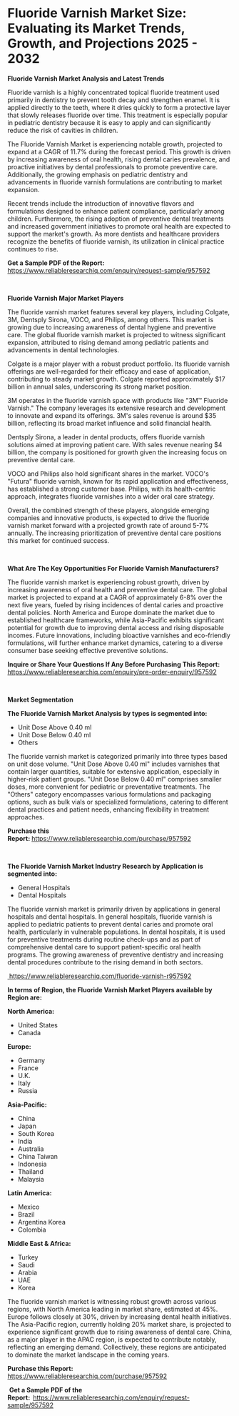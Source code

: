 <p><h1>Fluoride Varnish Market Size: Evaluating its Market Trends, Growth, and Projections 2025 - 2032</h1></p><p><strong>Fluoride Varnish Market Analysis and Latest Trends</strong></p>
<p><p>Fluoride varnish is a highly concentrated topical fluoride treatment used primarily in dentistry to prevent tooth decay and strengthen enamel. It is applied directly to the teeth, where it dries quickly to form a protective layer that slowly releases fluoride over time. This treatment is especially popular in pediatric dentistry because it is easy to apply and can significantly reduce the risk of cavities in children.</p><p>The Fluoride Varnish Market is experiencing notable growth, projected to expand at a CAGR of 11.7% during the forecast period. This growth is driven by increasing awareness of oral health, rising dental caries prevalence, and proactive initiatives by dental professionals to promote preventive care. Additionally, the growing emphasis on pediatric dentistry and advancements in fluoride varnish formulations are contributing to market expansion. </p><p>Recent trends include the introduction of innovative flavors and formulations designed to enhance patient compliance, particularly among children. Furthermore, the rising adoption of preventive dental treatments and increased government initiatives to promote oral health are expected to support the market's growth. As more dentists and healthcare providers recognize the benefits of fluoride varnish, its utilization in clinical practice continues to rise.</p></p>
<p><strong>Get a Sample PDF of the Report:&nbsp;</strong> <a href="https://www.reliableresearchiq.com/enquiry/request-sample/957592?utm_campaign=904&utm_medium=2&utm_source=Github&utm_content=ia&utm_term=13042025&utm_id=fluoride-varnish">https://www.reliableresearchiq.com/enquiry/request-sample/957592</a></p>
<p>&nbsp;</p>
<p><strong>Fluoride Varnish Major Market Players</strong></p>
<p><p>The fluoride varnish market features several key players, including Colgate, 3M, Dentsply Sirona, VOCO, and Philips, among others. This market is growing due to increasing awareness of dental hygiene and preventive care. The global fluoride varnish market is projected to witness significant expansion, attributed to rising demand among pediatric patients and advancements in dental technologies.</p><p>Colgate is a major player with a robust product portfolio. Its fluoride varnish offerings are well-regarded for their efficacy and ease of application, contributing to steady market growth. Colgate reported approximately $17 billion in annual sales, underscoring its strong market position.</p><p>3M operates in the fluoride varnish space with products like "3M™ Fluoride Varnish." The company leverages its extensive research and development to innovate and expand its offerings. 3M's sales revenue is around $35 billion, reflecting its broad market influence and solid financial health.</p><p>Dentsply Sirona, a leader in dental products, offers fluoride varnish solutions aimed at improving patient care. With sales revenue nearing $4 billion, the company is positioned for growth given the increasing focus on preventive dental care.</p><p>VOCO and Philips also hold significant shares in the market. VOCO's "Futura" fluoride varnish, known for its rapid application and effectiveness, has established a strong customer base. Philips, with its health-centric approach, integrates fluoride varnishes into a wider oral care strategy.</p><p>Overall, the combined strength of these players, alongside emerging companies and innovative products, is expected to drive the fluoride varnish market forward with a projected growth rate of around 5-7% annually. The increasing prioritization of preventive dental care positions this market for continued success.</p></p>
<p>&nbsp;</p>
<p><strong>What Are The Key Opportunities For Fluoride Varnish Manufacturers?</strong></p>
<p><p>The fluoride varnish market is experiencing robust growth, driven by increasing awareness of oral health and preventive dental care. The global market is projected to expand at a CAGR of approximately 6-8% over the next five years, fueled by rising incidences of dental caries and proactive dental policies. North America and Europe dominate the market due to established healthcare frameworks, while Asia-Pacific exhibits significant potential for growth due to improving dental access and rising disposable incomes. Future innovations, including bioactive varnishes and eco-friendly formulations, will further enhance market dynamics, catering to a diverse consumer base seeking effective preventive solutions.</p></p>
<p><strong>Inquire or Share Your Questions If Any Before Purchasing This Report:</strong> <a href="https://www.reliableresearchiq.com/enquiry/pre-order-enquiry/957592?utm_campaign=904&utm_medium=2&utm_source=Github&utm_content=ia&utm_term=13042025&utm_id=fluoride-varnish">https://www.reliableresearchiq.com/enquiry/pre-order-enquiry/957592</a></p>
<p>&nbsp;</p>
<p><strong>Market Segmentation</strong></p>
<p><strong>The Fluoride Varnish Market Analysis by types is segmented into:</strong></p>
<p><ul><li>Unit Dose Above 0.40 ml</li><li>Unit Dose Below 0.40 ml</li><li>Others</li></ul></p>
<p><p>The fluoride varnish market is categorized primarily into three types based on unit dose volume. "Unit Dose Above 0.40 ml" includes varnishes that contain larger quantities, suitable for extensive application, especially in higher-risk patient groups. "Unit Dose Below 0.40 ml" comprises smaller doses, more convenient for pediatric or preventative treatments. The "Others" category encompasses various formulations and packaging options, such as bulk vials or specialized formulations, catering to different dental practices and patient needs, enhancing flexibility in treatment approaches.</p></p>
<p><strong>Purchase this Report:&nbsp;</strong><a href="https://www.reliableresearchiq.com/purchase/957592?utm_campaign=904&utm_medium=2&utm_source=Github&utm_content=ia&utm_term=13042025&utm_id=fluoride-varnish">https://www.reliableresearchiq.com/purchase/957592</a></p>
<p>&nbsp;</p>
<p><strong>The Fluoride Varnish Market Industry Research by Application is segmented into:</strong></p>
<p><ul><li>General Hospitals</li><li>Dental Hospitals</li></ul></p>
<p><p>The fluoride varnish market is primarily driven by applications in general hospitals and dental hospitals. In general hospitals, fluoride varnish is applied to pediatric patients to prevent dental caries and promote oral health, particularly in vulnerable populations. In dental hospitals, it is used for preventive treatments during routine check-ups and as part of comprehensive dental care to support patient-specific oral health programs. The growing awareness of preventive dentistry and increasing dental procedures contribute to the rising demand in both sectors.</p></p>
<p><a href="https://www.reliableresearchiq.com/fluoride-varnish-r957592?utm_campaign=904&utm_medium=2&utm_source=Github&utm_content=ia&utm_term=13042025&utm_id=fluoride-varnish">&nbsp;https://www.reliableresearchiq.com/fluoride-varnish-r957592</a></p>
<p><strong>In terms of Region, the Fluoride Varnish Market Players available by Region are:</strong></p>
<p>
    <p> <strong> North America: </strong>
        <ul>
            <li>United States</li>
            <li>Canada</li>
        </ul>
        </p> 
    <p> <strong> Europe: </strong>
        <ul>
            <li>Germany</li>
            <li>France</li>
            <li>U.K.</li>
            <li>Italy</li>
            <li>Russia</li>
        </ul>
        </p> 
    <p> <strong> Asia-Pacific: </strong>
        <ul>
            <li>China</li>
            <li>Japan</li>
            <li>South Korea</li>
            <li>India</li>
            <li>Australia</li>
            <li>China Taiwan</li>
            <li>Indonesia</li>
            <li>Thailand</li>
            <li>Malaysia</li>
        </ul>
        </p> 
    <p> <strong> Latin America: </strong>
        <ul>
            <li>Mexico</li>
            <li>Brazil</li>
            <li>Argentina Korea</li>
            <li>Colombia</li>
        </ul>
        </p> 
    <p> <strong> Middle East & Africa: </strong>
        <ul>
            <li>Turkey</li>
            <li>Saudi</li>
            <li>Arabia</li>
            <li>UAE</li>
            <li>Korea</li>
        </ul>
    </p>
    </p>
<p><p>The fluoride varnish market is witnessing robust growth across various regions, with North America leading in market share, estimated at 45%. Europe follows closely at 30%, driven by increasing dental health initiatives. The Asia-Pacific region, currently holding 20% market share, is projected to experience significant growth due to rising awareness of dental care. China, as a major player in the APAC region, is expected to contribute notably, reflecting an emerging demand. Collectively, these regions are anticipated to dominate the market landscape in the coming years.</p></p>
<p><strong>Purchase this Report: </strong><a href="https://www.reliableresearchiq.com/purchase/957592?utm_campaign=904&utm_medium=2&utm_source=Github&utm_content=ia&utm_term=13042025&utm_id=fluoride-varnish">https://www.reliableresearchiq.com/purchase/957592</a></p>
<p>&nbsp;<strong>Get a Sample PDF of the Report:&nbsp;&nbsp;</strong><a href="https://www.reliableresearchiq.com/enquiry/request-sample/957592?utm_campaign=904&utm_medium=2&utm_source=Github&utm_content=ia&utm_term=13042025&utm_id=fluoride-varnish">https://www.reliableresearchiq.com/enquiry/request-sample/957592</a></p>
<p><strong></strong></p>
<p><p></p><p></p><p></p></p>